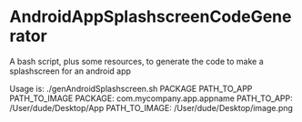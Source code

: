 AndroidAppSplashscreenCodeGenerator
===================================

A bash script, plus some resources, to generate the code to make a splashscreen for an android app

Usage is:
  ./genAndroidSplashscreen.sh PACKAGE PATH_TO_APP PATH_TO_IMAGE
       PACKAGE:       com.mycompany.app.appname
       PATH_TO_APP:   /User/dude/Desktop/App
       PATH_TO_IMAGE: /User/dude/Desktop/image.png
